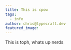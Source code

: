 ```yaml
---
title: This is cpow
tags:
  - info
author: chris@typecraft.dev
featured_image: 
---
```



This is toph, whats up nerds
